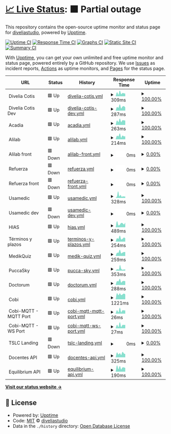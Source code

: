 # [📈 Live Status](https://diveliastudio.github.io/upptime): <!--live status--> **🟧 Partial outage**

This repository contains the open-source uptime monitor and status page for [diveliastudio](https://diveliastudio.github.io/upptime), powered by [Upptime](https://github.com/upptime/upptime).

[![Uptime CI](https://github.com/diveliastudio/upptime/workflows/Uptime%20CI/badge.svg)](https://github.com/diveliastudio/upptime/actions?query=workflow%3A%22Uptime+CI%22)
[![Response Time CI](https://github.com/diveliastudio/upptime/workflows/Response%20Time%20CI/badge.svg)](https://github.com/diveliastudio/upptime/actions?query=workflow%3A%22Response+Time+CI%22)
[![Graphs CI](https://github.com/diveliastudio/upptime/workflows/Graphs%20CI/badge.svg)](https://github.com/diveliastudio/upptime/actions?query=workflow%3A%22Graphs+CI%22)
[![Static Site CI](https://github.com/diveliastudio/upptime/workflows/Static%20Site%20CI/badge.svg)](https://github.com/diveliastudio/upptime/actions?query=workflow%3A%22Static+Site+CI%22)
[![Summary CI](https://github.com/diveliastudio/upptime/workflows/Summary%20CI/badge.svg)](https://github.com/diveliastudio/upptime/actions?query=workflow%3A%22Summary+CI%22)

With [Upptime](https://upptime.js.org), you can get your own unlimited and free uptime monitor and status page, powered entirely by a GitHub repository. We use [Issues](https://github.com/diveliastudio/upptime/issues) as incident reports, [Actions](https://github.com/diveliastudio/upptime/actions) as uptime monitors, and [Pages](https://diveliastudio.github.io/upptime) for the status page.

<!--start: status pages-->
<!-- This summary is generated by Upptime (https://github.com/upptime/upptime) -->
<!-- Do not edit this manually, your changes will be overwritten -->
<!-- prettier-ignore -->
| URL | Status | History | Response Time | Uptime |
| --- | ------ | ------- | ------------- | ------ |
| <img alt="" src="https://icons.duckduckgo.com/ip3/null.ico" height="13"> Divelia Cotis | 🟩 Up | [divelia-cotis.yml](https://github.com/diveliastudio/upptime/commits/HEAD/history/divelia-cotis.yml) | <details><summary><img alt="Response time graph" src="./graphs/divelia-cotis/response-time-week.png" height="20"> 309ms</summary><br><a href="https://diveliastudio.github.io/upptime/history/divelia-cotis"><img alt="Response time 498" src="https://img.shields.io/endpoint?url=https%3A%2F%2Fraw.githubusercontent.com%2Fdiveliastudio%2Fupptime%2FHEAD%2Fapi%2Fdivelia-cotis%2Fresponse-time.json"></a><br><a href="https://diveliastudio.github.io/upptime/history/divelia-cotis"><img alt="24-hour response time 233" src="https://img.shields.io/endpoint?url=https%3A%2F%2Fraw.githubusercontent.com%2Fdiveliastudio%2Fupptime%2FHEAD%2Fapi%2Fdivelia-cotis%2Fresponse-time-day.json"></a><br><a href="https://diveliastudio.github.io/upptime/history/divelia-cotis"><img alt="7-day response time 309" src="https://img.shields.io/endpoint?url=https%3A%2F%2Fraw.githubusercontent.com%2Fdiveliastudio%2Fupptime%2FHEAD%2Fapi%2Fdivelia-cotis%2Fresponse-time-week.json"></a><br><a href="https://diveliastudio.github.io/upptime/history/divelia-cotis"><img alt="30-day response time 504" src="https://img.shields.io/endpoint?url=https%3A%2F%2Fraw.githubusercontent.com%2Fdiveliastudio%2Fupptime%2FHEAD%2Fapi%2Fdivelia-cotis%2Fresponse-time-month.json"></a><br><a href="https://diveliastudio.github.io/upptime/history/divelia-cotis"><img alt="1-year response time 534" src="https://img.shields.io/endpoint?url=https%3A%2F%2Fraw.githubusercontent.com%2Fdiveliastudio%2Fupptime%2FHEAD%2Fapi%2Fdivelia-cotis%2Fresponse-time-year.json"></a></details> | <details><summary><a href="https://diveliastudio.github.io/upptime/history/divelia-cotis">100.00%</a></summary><a href="https://diveliastudio.github.io/upptime/history/divelia-cotis"><img alt="All-time uptime 98.88%" src="https://img.shields.io/endpoint?url=https%3A%2F%2Fraw.githubusercontent.com%2Fdiveliastudio%2Fupptime%2FHEAD%2Fapi%2Fdivelia-cotis%2Fuptime.json"></a><br><a href="https://diveliastudio.github.io/upptime/history/divelia-cotis"><img alt="24-hour uptime 100.00%" src="https://img.shields.io/endpoint?url=https%3A%2F%2Fraw.githubusercontent.com%2Fdiveliastudio%2Fupptime%2FHEAD%2Fapi%2Fdivelia-cotis%2Fuptime-day.json"></a><br><a href="https://diveliastudio.github.io/upptime/history/divelia-cotis"><img alt="7-day uptime 100.00%" src="https://img.shields.io/endpoint?url=https%3A%2F%2Fraw.githubusercontent.com%2Fdiveliastudio%2Fupptime%2FHEAD%2Fapi%2Fdivelia-cotis%2Fuptime-week.json"></a><br><a href="https://diveliastudio.github.io/upptime/history/divelia-cotis"><img alt="30-day uptime 99.95%" src="https://img.shields.io/endpoint?url=https%3A%2F%2Fraw.githubusercontent.com%2Fdiveliastudio%2Fupptime%2FHEAD%2Fapi%2Fdivelia-cotis%2Fuptime-month.json"></a><br><a href="https://diveliastudio.github.io/upptime/history/divelia-cotis"><img alt="1-year uptime 99.92%" src="https://img.shields.io/endpoint?url=https%3A%2F%2Fraw.githubusercontent.com%2Fdiveliastudio%2Fupptime%2FHEAD%2Fapi%2Fdivelia-cotis%2Fuptime-year.json"></a></details>
| <img alt="" src="https://icons.duckduckgo.com/ip3/null.ico" height="13"> Divelia Cotis Dev | 🟩 Up | [divelia-cotis-dev.yml](https://github.com/diveliastudio/upptime/commits/HEAD/history/divelia-cotis-dev.yml) | <details><summary><img alt="Response time graph" src="./graphs/divelia-cotis-dev/response-time-week.png" height="20"> 287ms</summary><br><a href="https://diveliastudio.github.io/upptime/history/divelia-cotis-dev"><img alt="Response time 575" src="https://img.shields.io/endpoint?url=https%3A%2F%2Fraw.githubusercontent.com%2Fdiveliastudio%2Fupptime%2FHEAD%2Fapi%2Fdivelia-cotis-dev%2Fresponse-time.json"></a><br><a href="https://diveliastudio.github.io/upptime/history/divelia-cotis-dev"><img alt="24-hour response time 251" src="https://img.shields.io/endpoint?url=https%3A%2F%2Fraw.githubusercontent.com%2Fdiveliastudio%2Fupptime%2FHEAD%2Fapi%2Fdivelia-cotis-dev%2Fresponse-time-day.json"></a><br><a href="https://diveliastudio.github.io/upptime/history/divelia-cotis-dev"><img alt="7-day response time 287" src="https://img.shields.io/endpoint?url=https%3A%2F%2Fraw.githubusercontent.com%2Fdiveliastudio%2Fupptime%2FHEAD%2Fapi%2Fdivelia-cotis-dev%2Fresponse-time-week.json"></a><br><a href="https://diveliastudio.github.io/upptime/history/divelia-cotis-dev"><img alt="30-day response time 533" src="https://img.shields.io/endpoint?url=https%3A%2F%2Fraw.githubusercontent.com%2Fdiveliastudio%2Fupptime%2FHEAD%2Fapi%2Fdivelia-cotis-dev%2Fresponse-time-month.json"></a><br><a href="https://diveliastudio.github.io/upptime/history/divelia-cotis-dev"><img alt="1-year response time 474" src="https://img.shields.io/endpoint?url=https%3A%2F%2Fraw.githubusercontent.com%2Fdiveliastudio%2Fupptime%2FHEAD%2Fapi%2Fdivelia-cotis-dev%2Fresponse-time-year.json"></a></details> | <details><summary><a href="https://diveliastudio.github.io/upptime/history/divelia-cotis-dev">100.00%</a></summary><a href="https://diveliastudio.github.io/upptime/history/divelia-cotis-dev"><img alt="All-time uptime 93.18%" src="https://img.shields.io/endpoint?url=https%3A%2F%2Fraw.githubusercontent.com%2Fdiveliastudio%2Fupptime%2FHEAD%2Fapi%2Fdivelia-cotis-dev%2Fuptime.json"></a><br><a href="https://diveliastudio.github.io/upptime/history/divelia-cotis-dev"><img alt="24-hour uptime 100.00%" src="https://img.shields.io/endpoint?url=https%3A%2F%2Fraw.githubusercontent.com%2Fdiveliastudio%2Fupptime%2FHEAD%2Fapi%2Fdivelia-cotis-dev%2Fuptime-day.json"></a><br><a href="https://diveliastudio.github.io/upptime/history/divelia-cotis-dev"><img alt="7-day uptime 100.00%" src="https://img.shields.io/endpoint?url=https%3A%2F%2Fraw.githubusercontent.com%2Fdiveliastudio%2Fupptime%2FHEAD%2Fapi%2Fdivelia-cotis-dev%2Fuptime-week.json"></a><br><a href="https://diveliastudio.github.io/upptime/history/divelia-cotis-dev"><img alt="30-day uptime 99.53%" src="https://img.shields.io/endpoint?url=https%3A%2F%2Fraw.githubusercontent.com%2Fdiveliastudio%2Fupptime%2FHEAD%2Fapi%2Fdivelia-cotis-dev%2Fuptime-month.json"></a><br><a href="https://diveliastudio.github.io/upptime/history/divelia-cotis-dev"><img alt="1-year uptime 99.78%" src="https://img.shields.io/endpoint?url=https%3A%2F%2Fraw.githubusercontent.com%2Fdiveliastudio%2Fupptime%2FHEAD%2Fapi%2Fdivelia-cotis-dev%2Fuptime-year.json"></a></details>
| <img alt="" src="https://icons.duckduckgo.com/ip3/null.ico" height="13"> Acadia | 🟩 Up | [acadia.yml](https://github.com/diveliastudio/upptime/commits/HEAD/history/acadia.yml) | <details><summary><img alt="Response time graph" src="./graphs/acadia/response-time-week.png" height="20"> 263ms</summary><br><a href="https://diveliastudio.github.io/upptime/history/acadia"><img alt="Response time 571" src="https://img.shields.io/endpoint?url=https%3A%2F%2Fraw.githubusercontent.com%2Fdiveliastudio%2Fupptime%2FHEAD%2Fapi%2Facadia%2Fresponse-time.json"></a><br><a href="https://diveliastudio.github.io/upptime/history/acadia"><img alt="24-hour response time 265" src="https://img.shields.io/endpoint?url=https%3A%2F%2Fraw.githubusercontent.com%2Fdiveliastudio%2Fupptime%2FHEAD%2Fapi%2Facadia%2Fresponse-time-day.json"></a><br><a href="https://diveliastudio.github.io/upptime/history/acadia"><img alt="7-day response time 263" src="https://img.shields.io/endpoint?url=https%3A%2F%2Fraw.githubusercontent.com%2Fdiveliastudio%2Fupptime%2FHEAD%2Fapi%2Facadia%2Fresponse-time-week.json"></a><br><a href="https://diveliastudio.github.io/upptime/history/acadia"><img alt="30-day response time 343" src="https://img.shields.io/endpoint?url=https%3A%2F%2Fraw.githubusercontent.com%2Fdiveliastudio%2Fupptime%2FHEAD%2Fapi%2Facadia%2Fresponse-time-month.json"></a><br><a href="https://diveliastudio.github.io/upptime/history/acadia"><img alt="1-year response time 553" src="https://img.shields.io/endpoint?url=https%3A%2F%2Fraw.githubusercontent.com%2Fdiveliastudio%2Fupptime%2FHEAD%2Fapi%2Facadia%2Fresponse-time-year.json"></a></details> | <details><summary><a href="https://diveliastudio.github.io/upptime/history/acadia">100.00%</a></summary><a href="https://diveliastudio.github.io/upptime/history/acadia"><img alt="All-time uptime 99.03%" src="https://img.shields.io/endpoint?url=https%3A%2F%2Fraw.githubusercontent.com%2Fdiveliastudio%2Fupptime%2FHEAD%2Fapi%2Facadia%2Fuptime.json"></a><br><a href="https://diveliastudio.github.io/upptime/history/acadia"><img alt="24-hour uptime 100.00%" src="https://img.shields.io/endpoint?url=https%3A%2F%2Fraw.githubusercontent.com%2Fdiveliastudio%2Fupptime%2FHEAD%2Fapi%2Facadia%2Fuptime-day.json"></a><br><a href="https://diveliastudio.github.io/upptime/history/acadia"><img alt="7-day uptime 100.00%" src="https://img.shields.io/endpoint?url=https%3A%2F%2Fraw.githubusercontent.com%2Fdiveliastudio%2Fupptime%2FHEAD%2Fapi%2Facadia%2Fuptime-week.json"></a><br><a href="https://diveliastudio.github.io/upptime/history/acadia"><img alt="30-day uptime 100.00%" src="https://img.shields.io/endpoint?url=https%3A%2F%2Fraw.githubusercontent.com%2Fdiveliastudio%2Fupptime%2FHEAD%2Fapi%2Facadia%2Fuptime-month.json"></a><br><a href="https://diveliastudio.github.io/upptime/history/acadia"><img alt="1-year uptime 99.03%" src="https://img.shields.io/endpoint?url=https%3A%2F%2Fraw.githubusercontent.com%2Fdiveliastudio%2Fupptime%2FHEAD%2Fapi%2Facadia%2Fuptime-year.json"></a></details>
| <img alt="" src="https://icons.duckduckgo.com/ip3/null.ico" height="13"> Alilab | 🟩 Up | [alilab.yml](https://github.com/diveliastudio/upptime/commits/HEAD/history/alilab.yml) | <details><summary><img alt="Response time graph" src="./graphs/alilab/response-time-week.png" height="20"> 214ms</summary><br><a href="https://diveliastudio.github.io/upptime/history/alilab"><img alt="Response time 248" src="https://img.shields.io/endpoint?url=https%3A%2F%2Fraw.githubusercontent.com%2Fdiveliastudio%2Fupptime%2FHEAD%2Fapi%2Falilab%2Fresponse-time.json"></a><br><a href="https://diveliastudio.github.io/upptime/history/alilab"><img alt="24-hour response time 127" src="https://img.shields.io/endpoint?url=https%3A%2F%2Fraw.githubusercontent.com%2Fdiveliastudio%2Fupptime%2FHEAD%2Fapi%2Falilab%2Fresponse-time-day.json"></a><br><a href="https://diveliastudio.github.io/upptime/history/alilab"><img alt="7-day response time 214" src="https://img.shields.io/endpoint?url=https%3A%2F%2Fraw.githubusercontent.com%2Fdiveliastudio%2Fupptime%2FHEAD%2Fapi%2Falilab%2Fresponse-time-week.json"></a><br><a href="https://diveliastudio.github.io/upptime/history/alilab"><img alt="30-day response time 254" src="https://img.shields.io/endpoint?url=https%3A%2F%2Fraw.githubusercontent.com%2Fdiveliastudio%2Fupptime%2FHEAD%2Fapi%2Falilab%2Fresponse-time-month.json"></a><br><a href="https://diveliastudio.github.io/upptime/history/alilab"><img alt="1-year response time 247" src="https://img.shields.io/endpoint?url=https%3A%2F%2Fraw.githubusercontent.com%2Fdiveliastudio%2Fupptime%2FHEAD%2Fapi%2Falilab%2Fresponse-time-year.json"></a></details> | <details><summary><a href="https://diveliastudio.github.io/upptime/history/alilab">100.00%</a></summary><a href="https://diveliastudio.github.io/upptime/history/alilab"><img alt="All-time uptime 100.00%" src="https://img.shields.io/endpoint?url=https%3A%2F%2Fraw.githubusercontent.com%2Fdiveliastudio%2Fupptime%2FHEAD%2Fapi%2Falilab%2Fuptime.json"></a><br><a href="https://diveliastudio.github.io/upptime/history/alilab"><img alt="24-hour uptime 100.00%" src="https://img.shields.io/endpoint?url=https%3A%2F%2Fraw.githubusercontent.com%2Fdiveliastudio%2Fupptime%2FHEAD%2Fapi%2Falilab%2Fuptime-day.json"></a><br><a href="https://diveliastudio.github.io/upptime/history/alilab"><img alt="7-day uptime 100.00%" src="https://img.shields.io/endpoint?url=https%3A%2F%2Fraw.githubusercontent.com%2Fdiveliastudio%2Fupptime%2FHEAD%2Fapi%2Falilab%2Fuptime-week.json"></a><br><a href="https://diveliastudio.github.io/upptime/history/alilab"><img alt="30-day uptime 100.00%" src="https://img.shields.io/endpoint?url=https%3A%2F%2Fraw.githubusercontent.com%2Fdiveliastudio%2Fupptime%2FHEAD%2Fapi%2Falilab%2Fuptime-month.json"></a><br><a href="https://diveliastudio.github.io/upptime/history/alilab"><img alt="1-year uptime 100.00%" src="https://img.shields.io/endpoint?url=https%3A%2F%2Fraw.githubusercontent.com%2Fdiveliastudio%2Fupptime%2FHEAD%2Fapi%2Falilab%2Fuptime-year.json"></a></details>
| <img alt="" src="https://icons.duckduckgo.com/ip3/null.ico" height="13"> Alilab front | 🟥 Down | [alilab-front.yml](https://github.com/diveliastudio/upptime/commits/HEAD/history/alilab-front.yml) | <details><summary><img alt="Response time graph" src="./graphs/alilab-front/response-time-week.png" height="20"> 0ms</summary><br><a href="https://diveliastudio.github.io/upptime/history/alilab-front"><img alt="Response time 504" src="https://img.shields.io/endpoint?url=https%3A%2F%2Fraw.githubusercontent.com%2Fdiveliastudio%2Fupptime%2FHEAD%2Fapi%2Falilab-front%2Fresponse-time.json"></a><br><a href="https://diveliastudio.github.io/upptime/history/alilab-front"><img alt="24-hour response time 0" src="https://img.shields.io/endpoint?url=https%3A%2F%2Fraw.githubusercontent.com%2Fdiveliastudio%2Fupptime%2FHEAD%2Fapi%2Falilab-front%2Fresponse-time-day.json"></a><br><a href="https://diveliastudio.github.io/upptime/history/alilab-front"><img alt="7-day response time 0" src="https://img.shields.io/endpoint?url=https%3A%2F%2Fraw.githubusercontent.com%2Fdiveliastudio%2Fupptime%2FHEAD%2Fapi%2Falilab-front%2Fresponse-time-week.json"></a><br><a href="https://diveliastudio.github.io/upptime/history/alilab-front"><img alt="30-day response time 0" src="https://img.shields.io/endpoint?url=https%3A%2F%2Fraw.githubusercontent.com%2Fdiveliastudio%2Fupptime%2FHEAD%2Fapi%2Falilab-front%2Fresponse-time-month.json"></a><br><a href="https://diveliastudio.github.io/upptime/history/alilab-front"><img alt="1-year response time 0" src="https://img.shields.io/endpoint?url=https%3A%2F%2Fraw.githubusercontent.com%2Fdiveliastudio%2Fupptime%2FHEAD%2Fapi%2Falilab-front%2Fresponse-time-year.json"></a></details> | <details><summary><a href="https://diveliastudio.github.io/upptime/history/alilab-front">0.00%</a></summary><a href="https://diveliastudio.github.io/upptime/history/alilab-front"><img alt="All-time uptime 50.20%" src="https://img.shields.io/endpoint?url=https%3A%2F%2Fraw.githubusercontent.com%2Fdiveliastudio%2Fupptime%2FHEAD%2Fapi%2Falilab-front%2Fuptime.json"></a><br><a href="https://diveliastudio.github.io/upptime/history/alilab-front"><img alt="24-hour uptime 0.00%" src="https://img.shields.io/endpoint?url=https%3A%2F%2Fraw.githubusercontent.com%2Fdiveliastudio%2Fupptime%2FHEAD%2Fapi%2Falilab-front%2Fuptime-day.json"></a><br><a href="https://diveliastudio.github.io/upptime/history/alilab-front"><img alt="7-day uptime 0.00%" src="https://img.shields.io/endpoint?url=https%3A%2F%2Fraw.githubusercontent.com%2Fdiveliastudio%2Fupptime%2FHEAD%2Fapi%2Falilab-front%2Fuptime-week.json"></a><br><a href="https://diveliastudio.github.io/upptime/history/alilab-front"><img alt="30-day uptime 1.38%" src="https://img.shields.io/endpoint?url=https%3A%2F%2Fraw.githubusercontent.com%2Fdiveliastudio%2Fupptime%2FHEAD%2Fapi%2Falilab-front%2Fuptime-month.json"></a><br><a href="https://diveliastudio.github.io/upptime/history/alilab-front"><img alt="1-year uptime 0.00%" src="https://img.shields.io/endpoint?url=https%3A%2F%2Fraw.githubusercontent.com%2Fdiveliastudio%2Fupptime%2FHEAD%2Fapi%2Falilab-front%2Fuptime-year.json"></a></details>
| <img alt="" src="https://icons.duckduckgo.com/ip3/null.ico" height="13"> Refuerza | 🟥 Down | [refuerza.yml](https://github.com/diveliastudio/upptime/commits/HEAD/history/refuerza.yml) | <details><summary><img alt="Response time graph" src="./graphs/refuerza/response-time-week.png" height="20"> 0ms</summary><br><a href="https://diveliastudio.github.io/upptime/history/refuerza"><img alt="Response time 269" src="https://img.shields.io/endpoint?url=https%3A%2F%2Fraw.githubusercontent.com%2Fdiveliastudio%2Fupptime%2FHEAD%2Fapi%2Frefuerza%2Fresponse-time.json"></a><br><a href="https://diveliastudio.github.io/upptime/history/refuerza"><img alt="24-hour response time 0" src="https://img.shields.io/endpoint?url=https%3A%2F%2Fraw.githubusercontent.com%2Fdiveliastudio%2Fupptime%2FHEAD%2Fapi%2Frefuerza%2Fresponse-time-day.json"></a><br><a href="https://diveliastudio.github.io/upptime/history/refuerza"><img alt="7-day response time 0" src="https://img.shields.io/endpoint?url=https%3A%2F%2Fraw.githubusercontent.com%2Fdiveliastudio%2Fupptime%2FHEAD%2Fapi%2Frefuerza%2Fresponse-time-week.json"></a><br><a href="https://diveliastudio.github.io/upptime/history/refuerza"><img alt="30-day response time 0" src="https://img.shields.io/endpoint?url=https%3A%2F%2Fraw.githubusercontent.com%2Fdiveliastudio%2Fupptime%2FHEAD%2Fapi%2Frefuerza%2Fresponse-time-month.json"></a><br><a href="https://diveliastudio.github.io/upptime/history/refuerza"><img alt="1-year response time 0" src="https://img.shields.io/endpoint?url=https%3A%2F%2Fraw.githubusercontent.com%2Fdiveliastudio%2Fupptime%2FHEAD%2Fapi%2Frefuerza%2Fresponse-time-year.json"></a></details> | <details><summary><a href="https://diveliastudio.github.io/upptime/history/refuerza">0.00%</a></summary><a href="https://diveliastudio.github.io/upptime/history/refuerza"><img alt="All-time uptime 38.85%" src="https://img.shields.io/endpoint?url=https%3A%2F%2Fraw.githubusercontent.com%2Fdiveliastudio%2Fupptime%2FHEAD%2Fapi%2Frefuerza%2Fuptime.json"></a><br><a href="https://diveliastudio.github.io/upptime/history/refuerza"><img alt="24-hour uptime 0.00%" src="https://img.shields.io/endpoint?url=https%3A%2F%2Fraw.githubusercontent.com%2Fdiveliastudio%2Fupptime%2FHEAD%2Fapi%2Frefuerza%2Fuptime-day.json"></a><br><a href="https://diveliastudio.github.io/upptime/history/refuerza"><img alt="7-day uptime 0.00%" src="https://img.shields.io/endpoint?url=https%3A%2F%2Fraw.githubusercontent.com%2Fdiveliastudio%2Fupptime%2FHEAD%2Fapi%2Frefuerza%2Fuptime-week.json"></a><br><a href="https://diveliastudio.github.io/upptime/history/refuerza"><img alt="30-day uptime 1.38%" src="https://img.shields.io/endpoint?url=https%3A%2F%2Fraw.githubusercontent.com%2Fdiveliastudio%2Fupptime%2FHEAD%2Fapi%2Frefuerza%2Fuptime-month.json"></a><br><a href="https://diveliastudio.github.io/upptime/history/refuerza"><img alt="1-year uptime 0.00%" src="https://img.shields.io/endpoint?url=https%3A%2F%2Fraw.githubusercontent.com%2Fdiveliastudio%2Fupptime%2FHEAD%2Fapi%2Frefuerza%2Fuptime-year.json"></a></details>
| <img alt="" src="https://icons.duckduckgo.com/ip3/null.ico" height="13"> Refuerza front | 🟥 Down | [refuerza-front.yml](https://github.com/diveliastudio/upptime/commits/HEAD/history/refuerza-front.yml) | <details><summary><img alt="Response time graph" src="./graphs/refuerza-front/response-time-week.png" height="20"> 0ms</summary><br><a href="https://diveliastudio.github.io/upptime/history/refuerza-front"><img alt="Response time 659" src="https://img.shields.io/endpoint?url=https%3A%2F%2Fraw.githubusercontent.com%2Fdiveliastudio%2Fupptime%2FHEAD%2Fapi%2Frefuerza-front%2Fresponse-time.json"></a><br><a href="https://diveliastudio.github.io/upptime/history/refuerza-front"><img alt="24-hour response time 0" src="https://img.shields.io/endpoint?url=https%3A%2F%2Fraw.githubusercontent.com%2Fdiveliastudio%2Fupptime%2FHEAD%2Fapi%2Frefuerza-front%2Fresponse-time-day.json"></a><br><a href="https://diveliastudio.github.io/upptime/history/refuerza-front"><img alt="7-day response time 0" src="https://img.shields.io/endpoint?url=https%3A%2F%2Fraw.githubusercontent.com%2Fdiveliastudio%2Fupptime%2FHEAD%2Fapi%2Frefuerza-front%2Fresponse-time-week.json"></a><br><a href="https://diveliastudio.github.io/upptime/history/refuerza-front"><img alt="30-day response time 0" src="https://img.shields.io/endpoint?url=https%3A%2F%2Fraw.githubusercontent.com%2Fdiveliastudio%2Fupptime%2FHEAD%2Fapi%2Frefuerza-front%2Fresponse-time-month.json"></a><br><a href="https://diveliastudio.github.io/upptime/history/refuerza-front"><img alt="1-year response time 0" src="https://img.shields.io/endpoint?url=https%3A%2F%2Fraw.githubusercontent.com%2Fdiveliastudio%2Fupptime%2FHEAD%2Fapi%2Frefuerza-front%2Fresponse-time-year.json"></a></details> | <details><summary><a href="https://diveliastudio.github.io/upptime/history/refuerza-front">0.00%</a></summary><a href="https://diveliastudio.github.io/upptime/history/refuerza-front"><img alt="All-time uptime 38.84%" src="https://img.shields.io/endpoint?url=https%3A%2F%2Fraw.githubusercontent.com%2Fdiveliastudio%2Fupptime%2FHEAD%2Fapi%2Frefuerza-front%2Fuptime.json"></a><br><a href="https://diveliastudio.github.io/upptime/history/refuerza-front"><img alt="24-hour uptime 0.00%" src="https://img.shields.io/endpoint?url=https%3A%2F%2Fraw.githubusercontent.com%2Fdiveliastudio%2Fupptime%2FHEAD%2Fapi%2Frefuerza-front%2Fuptime-day.json"></a><br><a href="https://diveliastudio.github.io/upptime/history/refuerza-front"><img alt="7-day uptime 0.00%" src="https://img.shields.io/endpoint?url=https%3A%2F%2Fraw.githubusercontent.com%2Fdiveliastudio%2Fupptime%2FHEAD%2Fapi%2Frefuerza-front%2Fuptime-week.json"></a><br><a href="https://diveliastudio.github.io/upptime/history/refuerza-front"><img alt="30-day uptime 1.38%" src="https://img.shields.io/endpoint?url=https%3A%2F%2Fraw.githubusercontent.com%2Fdiveliastudio%2Fupptime%2FHEAD%2Fapi%2Frefuerza-front%2Fuptime-month.json"></a><br><a href="https://diveliastudio.github.io/upptime/history/refuerza-front"><img alt="1-year uptime 0.00%" src="https://img.shields.io/endpoint?url=https%3A%2F%2Fraw.githubusercontent.com%2Fdiveliastudio%2Fupptime%2FHEAD%2Fapi%2Frefuerza-front%2Fuptime-year.json"></a></details>
| <img alt="" src="https://icons.duckduckgo.com/ip3/null.ico" height="13"> Usamedic | 🟩 Up | [usamedic.yml](https://github.com/diveliastudio/upptime/commits/HEAD/history/usamedic.yml) | <details><summary><img alt="Response time graph" src="./graphs/usamedic/response-time-week.png" height="20"> 328ms</summary><br><a href="https://diveliastudio.github.io/upptime/history/usamedic"><img alt="Response time 324" src="https://img.shields.io/endpoint?url=https%3A%2F%2Fraw.githubusercontent.com%2Fdiveliastudio%2Fupptime%2FHEAD%2Fapi%2Fusamedic%2Fresponse-time.json"></a><br><a href="https://diveliastudio.github.io/upptime/history/usamedic"><img alt="24-hour response time 128" src="https://img.shields.io/endpoint?url=https%3A%2F%2Fraw.githubusercontent.com%2Fdiveliastudio%2Fupptime%2FHEAD%2Fapi%2Fusamedic%2Fresponse-time-day.json"></a><br><a href="https://diveliastudio.github.io/upptime/history/usamedic"><img alt="7-day response time 328" src="https://img.shields.io/endpoint?url=https%3A%2F%2Fraw.githubusercontent.com%2Fdiveliastudio%2Fupptime%2FHEAD%2Fapi%2Fusamedic%2Fresponse-time-week.json"></a><br><a href="https://diveliastudio.github.io/upptime/history/usamedic"><img alt="30-day response time 322" src="https://img.shields.io/endpoint?url=https%3A%2F%2Fraw.githubusercontent.com%2Fdiveliastudio%2Fupptime%2FHEAD%2Fapi%2Fusamedic%2Fresponse-time-month.json"></a><br><a href="https://diveliastudio.github.io/upptime/history/usamedic"><img alt="1-year response time 315" src="https://img.shields.io/endpoint?url=https%3A%2F%2Fraw.githubusercontent.com%2Fdiveliastudio%2Fupptime%2FHEAD%2Fapi%2Fusamedic%2Fresponse-time-year.json"></a></details> | <details><summary><a href="https://diveliastudio.github.io/upptime/history/usamedic">100.00%</a></summary><a href="https://diveliastudio.github.io/upptime/history/usamedic"><img alt="All-time uptime 99.94%" src="https://img.shields.io/endpoint?url=https%3A%2F%2Fraw.githubusercontent.com%2Fdiveliastudio%2Fupptime%2FHEAD%2Fapi%2Fusamedic%2Fuptime.json"></a><br><a href="https://diveliastudio.github.io/upptime/history/usamedic"><img alt="24-hour uptime 100.00%" src="https://img.shields.io/endpoint?url=https%3A%2F%2Fraw.githubusercontent.com%2Fdiveliastudio%2Fupptime%2FHEAD%2Fapi%2Fusamedic%2Fuptime-day.json"></a><br><a href="https://diveliastudio.github.io/upptime/history/usamedic"><img alt="7-day uptime 100.00%" src="https://img.shields.io/endpoint?url=https%3A%2F%2Fraw.githubusercontent.com%2Fdiveliastudio%2Fupptime%2FHEAD%2Fapi%2Fusamedic%2Fuptime-week.json"></a><br><a href="https://diveliastudio.github.io/upptime/history/usamedic"><img alt="30-day uptime 99.96%" src="https://img.shields.io/endpoint?url=https%3A%2F%2Fraw.githubusercontent.com%2Fdiveliastudio%2Fupptime%2FHEAD%2Fapi%2Fusamedic%2Fuptime-month.json"></a><br><a href="https://diveliastudio.github.io/upptime/history/usamedic"><img alt="1-year uptime 99.91%" src="https://img.shields.io/endpoint?url=https%3A%2F%2Fraw.githubusercontent.com%2Fdiveliastudio%2Fupptime%2FHEAD%2Fapi%2Fusamedic%2Fuptime-year.json"></a></details>
| <img alt="" src="https://icons.duckduckgo.com/ip3/null.ico" height="13"> Usamedic dev | 🟥 Down | [usamedic-dev.yml](https://github.com/diveliastudio/upptime/commits/HEAD/history/usamedic-dev.yml) | <details><summary><img alt="Response time graph" src="./graphs/usamedic-dev/response-time-week.png" height="20"> 0ms</summary><br><a href="https://diveliastudio.github.io/upptime/history/usamedic-dev"><img alt="Response time 272" src="https://img.shields.io/endpoint?url=https%3A%2F%2Fraw.githubusercontent.com%2Fdiveliastudio%2Fupptime%2FHEAD%2Fapi%2Fusamedic-dev%2Fresponse-time.json"></a><br><a href="https://diveliastudio.github.io/upptime/history/usamedic-dev"><img alt="24-hour response time 0" src="https://img.shields.io/endpoint?url=https%3A%2F%2Fraw.githubusercontent.com%2Fdiveliastudio%2Fupptime%2FHEAD%2Fapi%2Fusamedic-dev%2Fresponse-time-day.json"></a><br><a href="https://diveliastudio.github.io/upptime/history/usamedic-dev"><img alt="7-day response time 0" src="https://img.shields.io/endpoint?url=https%3A%2F%2Fraw.githubusercontent.com%2Fdiveliastudio%2Fupptime%2FHEAD%2Fapi%2Fusamedic-dev%2Fresponse-time-week.json"></a><br><a href="https://diveliastudio.github.io/upptime/history/usamedic-dev"><img alt="30-day response time 0" src="https://img.shields.io/endpoint?url=https%3A%2F%2Fraw.githubusercontent.com%2Fdiveliastudio%2Fupptime%2FHEAD%2Fapi%2Fusamedic-dev%2Fresponse-time-month.json"></a><br><a href="https://diveliastudio.github.io/upptime/history/usamedic-dev"><img alt="1-year response time 266" src="https://img.shields.io/endpoint?url=https%3A%2F%2Fraw.githubusercontent.com%2Fdiveliastudio%2Fupptime%2FHEAD%2Fapi%2Fusamedic-dev%2Fresponse-time-year.json"></a></details> | <details><summary><a href="https://diveliastudio.github.io/upptime/history/usamedic-dev">0.00%</a></summary><a href="https://diveliastudio.github.io/upptime/history/usamedic-dev"><img alt="All-time uptime 92.58%" src="https://img.shields.io/endpoint?url=https%3A%2F%2Fraw.githubusercontent.com%2Fdiveliastudio%2Fupptime%2FHEAD%2Fapi%2Fusamedic-dev%2Fuptime.json"></a><br><a href="https://diveliastudio.github.io/upptime/history/usamedic-dev"><img alt="24-hour uptime 0.00%" src="https://img.shields.io/endpoint?url=https%3A%2F%2Fraw.githubusercontent.com%2Fdiveliastudio%2Fupptime%2FHEAD%2Fapi%2Fusamedic-dev%2Fuptime-day.json"></a><br><a href="https://diveliastudio.github.io/upptime/history/usamedic-dev"><img alt="7-day uptime 0.00%" src="https://img.shields.io/endpoint?url=https%3A%2F%2Fraw.githubusercontent.com%2Fdiveliastudio%2Fupptime%2FHEAD%2Fapi%2Fusamedic-dev%2Fuptime-week.json"></a><br><a href="https://diveliastudio.github.io/upptime/history/usamedic-dev"><img alt="30-day uptime 1.38%" src="https://img.shields.io/endpoint?url=https%3A%2F%2Fraw.githubusercontent.com%2Fdiveliastudio%2Fupptime%2FHEAD%2Fapi%2Fusamedic-dev%2Fuptime-month.json"></a><br><a href="https://diveliastudio.github.io/upptime/history/usamedic-dev"><img alt="1-year uptime 83.56%" src="https://img.shields.io/endpoint?url=https%3A%2F%2Fraw.githubusercontent.com%2Fdiveliastudio%2Fupptime%2FHEAD%2Fapi%2Fusamedic-dev%2Fuptime-year.json"></a></details>
| <img alt="" src="https://icons.duckduckgo.com/ip3/null.ico" height="13"> HIAS | 🟩 Up | [hias.yml](https://github.com/diveliastudio/upptime/commits/HEAD/history/hias.yml) | <details><summary><img alt="Response time graph" src="./graphs/hias/response-time-week.png" height="20"> 489ms</summary><br><a href="https://diveliastudio.github.io/upptime/history/hias"><img alt="Response time 481" src="https://img.shields.io/endpoint?url=https%3A%2F%2Fraw.githubusercontent.com%2Fdiveliastudio%2Fupptime%2FHEAD%2Fapi%2Fhias%2Fresponse-time.json"></a><br><a href="https://diveliastudio.github.io/upptime/history/hias"><img alt="24-hour response time 336" src="https://img.shields.io/endpoint?url=https%3A%2F%2Fraw.githubusercontent.com%2Fdiveliastudio%2Fupptime%2FHEAD%2Fapi%2Fhias%2Fresponse-time-day.json"></a><br><a href="https://diveliastudio.github.io/upptime/history/hias"><img alt="7-day response time 489" src="https://img.shields.io/endpoint?url=https%3A%2F%2Fraw.githubusercontent.com%2Fdiveliastudio%2Fupptime%2FHEAD%2Fapi%2Fhias%2Fresponse-time-week.json"></a><br><a href="https://diveliastudio.github.io/upptime/history/hias"><img alt="30-day response time 574" src="https://img.shields.io/endpoint?url=https%3A%2F%2Fraw.githubusercontent.com%2Fdiveliastudio%2Fupptime%2FHEAD%2Fapi%2Fhias%2Fresponse-time-month.json"></a><br><a href="https://diveliastudio.github.io/upptime/history/hias"><img alt="1-year response time 494" src="https://img.shields.io/endpoint?url=https%3A%2F%2Fraw.githubusercontent.com%2Fdiveliastudio%2Fupptime%2FHEAD%2Fapi%2Fhias%2Fresponse-time-year.json"></a></details> | <details><summary><a href="https://diveliastudio.github.io/upptime/history/hias">100.00%</a></summary><a href="https://diveliastudio.github.io/upptime/history/hias"><img alt="All-time uptime 97.95%" src="https://img.shields.io/endpoint?url=https%3A%2F%2Fraw.githubusercontent.com%2Fdiveliastudio%2Fupptime%2FHEAD%2Fapi%2Fhias%2Fuptime.json"></a><br><a href="https://diveliastudio.github.io/upptime/history/hias"><img alt="24-hour uptime 100.00%" src="https://img.shields.io/endpoint?url=https%3A%2F%2Fraw.githubusercontent.com%2Fdiveliastudio%2Fupptime%2FHEAD%2Fapi%2Fhias%2Fuptime-day.json"></a><br><a href="https://diveliastudio.github.io/upptime/history/hias"><img alt="7-day uptime 100.00%" src="https://img.shields.io/endpoint?url=https%3A%2F%2Fraw.githubusercontent.com%2Fdiveliastudio%2Fupptime%2FHEAD%2Fapi%2Fhias%2Fuptime-week.json"></a><br><a href="https://diveliastudio.github.io/upptime/history/hias"><img alt="30-day uptime 100.00%" src="https://img.shields.io/endpoint?url=https%3A%2F%2Fraw.githubusercontent.com%2Fdiveliastudio%2Fupptime%2FHEAD%2Fapi%2Fhias%2Fuptime-month.json"></a><br><a href="https://diveliastudio.github.io/upptime/history/hias"><img alt="1-year uptime 96.81%" src="https://img.shields.io/endpoint?url=https%3A%2F%2Fraw.githubusercontent.com%2Fdiveliastudio%2Fupptime%2FHEAD%2Fapi%2Fhias%2Fuptime-year.json"></a></details>
| <img alt="" src="https://icons.duckduckgo.com/ip3/null.ico" height="13"> Términos y plazos | 🟩 Up | [terminos-y-plazos.yml](https://github.com/diveliastudio/upptime/commits/HEAD/history/terminos-y-plazos.yml) | <details><summary><img alt="Response time graph" src="./graphs/terminos-y-plazos/response-time-week.png" height="20"> 254ms</summary><br><a href="https://diveliastudio.github.io/upptime/history/terminos-y-plazos"><img alt="Response time 255" src="https://img.shields.io/endpoint?url=https%3A%2F%2Fraw.githubusercontent.com%2Fdiveliastudio%2Fupptime%2FHEAD%2Fapi%2Fterminos-y-plazos%2Fresponse-time.json"></a><br><a href="https://diveliastudio.github.io/upptime/history/terminos-y-plazos"><img alt="24-hour response time 156" src="https://img.shields.io/endpoint?url=https%3A%2F%2Fraw.githubusercontent.com%2Fdiveliastudio%2Fupptime%2FHEAD%2Fapi%2Fterminos-y-plazos%2Fresponse-time-day.json"></a><br><a href="https://diveliastudio.github.io/upptime/history/terminos-y-plazos"><img alt="7-day response time 254" src="https://img.shields.io/endpoint?url=https%3A%2F%2Fraw.githubusercontent.com%2Fdiveliastudio%2Fupptime%2FHEAD%2Fapi%2Fterminos-y-plazos%2Fresponse-time-week.json"></a><br><a href="https://diveliastudio.github.io/upptime/history/terminos-y-plazos"><img alt="30-day response time 265" src="https://img.shields.io/endpoint?url=https%3A%2F%2Fraw.githubusercontent.com%2Fdiveliastudio%2Fupptime%2FHEAD%2Fapi%2Fterminos-y-plazos%2Fresponse-time-month.json"></a><br><a href="https://diveliastudio.github.io/upptime/history/terminos-y-plazos"><img alt="1-year response time 258" src="https://img.shields.io/endpoint?url=https%3A%2F%2Fraw.githubusercontent.com%2Fdiveliastudio%2Fupptime%2FHEAD%2Fapi%2Fterminos-y-plazos%2Fresponse-time-year.json"></a></details> | <details><summary><a href="https://diveliastudio.github.io/upptime/history/terminos-y-plazos">100.00%</a></summary><a href="https://diveliastudio.github.io/upptime/history/terminos-y-plazos"><img alt="All-time uptime 99.14%" src="https://img.shields.io/endpoint?url=https%3A%2F%2Fraw.githubusercontent.com%2Fdiveliastudio%2Fupptime%2FHEAD%2Fapi%2Fterminos-y-plazos%2Fuptime.json"></a><br><a href="https://diveliastudio.github.io/upptime/history/terminos-y-plazos"><img alt="24-hour uptime 100.00%" src="https://img.shields.io/endpoint?url=https%3A%2F%2Fraw.githubusercontent.com%2Fdiveliastudio%2Fupptime%2FHEAD%2Fapi%2Fterminos-y-plazos%2Fuptime-day.json"></a><br><a href="https://diveliastudio.github.io/upptime/history/terminos-y-plazos"><img alt="7-day uptime 100.00%" src="https://img.shields.io/endpoint?url=https%3A%2F%2Fraw.githubusercontent.com%2Fdiveliastudio%2Fupptime%2FHEAD%2Fapi%2Fterminos-y-plazos%2Fuptime-week.json"></a><br><a href="https://diveliastudio.github.io/upptime/history/terminos-y-plazos"><img alt="30-day uptime 100.00%" src="https://img.shields.io/endpoint?url=https%3A%2F%2Fraw.githubusercontent.com%2Fdiveliastudio%2Fupptime%2FHEAD%2Fapi%2Fterminos-y-plazos%2Fuptime-month.json"></a><br><a href="https://diveliastudio.github.io/upptime/history/terminos-y-plazos"><img alt="1-year uptime 98.21%" src="https://img.shields.io/endpoint?url=https%3A%2F%2Fraw.githubusercontent.com%2Fdiveliastudio%2Fupptime%2FHEAD%2Fapi%2Fterminos-y-plazos%2Fuptime-year.json"></a></details>
| <img alt="" src="https://icons.duckduckgo.com/ip3/null.ico" height="13"> MedikQuiz | 🟩 Up | [medik-quiz.yml](https://github.com/diveliastudio/upptime/commits/HEAD/history/medik-quiz.yml) | <details><summary><img alt="Response time graph" src="./graphs/medik-quiz/response-time-week.png" height="20"> 259ms</summary><br><a href="https://diveliastudio.github.io/upptime/history/medik-quiz"><img alt="Response time 259" src="https://img.shields.io/endpoint?url=https%3A%2F%2Fraw.githubusercontent.com%2Fdiveliastudio%2Fupptime%2FHEAD%2Fapi%2Fmedik-quiz%2Fresponse-time.json"></a><br><a href="https://diveliastudio.github.io/upptime/history/medik-quiz"><img alt="24-hour response time 211" src="https://img.shields.io/endpoint?url=https%3A%2F%2Fraw.githubusercontent.com%2Fdiveliastudio%2Fupptime%2FHEAD%2Fapi%2Fmedik-quiz%2Fresponse-time-day.json"></a><br><a href="https://diveliastudio.github.io/upptime/history/medik-quiz"><img alt="7-day response time 259" src="https://img.shields.io/endpoint?url=https%3A%2F%2Fraw.githubusercontent.com%2Fdiveliastudio%2Fupptime%2FHEAD%2Fapi%2Fmedik-quiz%2Fresponse-time-week.json"></a><br><a href="https://diveliastudio.github.io/upptime/history/medik-quiz"><img alt="30-day response time 270" src="https://img.shields.io/endpoint?url=https%3A%2F%2Fraw.githubusercontent.com%2Fdiveliastudio%2Fupptime%2FHEAD%2Fapi%2Fmedik-quiz%2Fresponse-time-month.json"></a><br><a href="https://diveliastudio.github.io/upptime/history/medik-quiz"><img alt="1-year response time 259" src="https://img.shields.io/endpoint?url=https%3A%2F%2Fraw.githubusercontent.com%2Fdiveliastudio%2Fupptime%2FHEAD%2Fapi%2Fmedik-quiz%2Fresponse-time-year.json"></a></details> | <details><summary><a href="https://diveliastudio.github.io/upptime/history/medik-quiz">100.00%</a></summary><a href="https://diveliastudio.github.io/upptime/history/medik-quiz"><img alt="All-time uptime 99.91%" src="https://img.shields.io/endpoint?url=https%3A%2F%2Fraw.githubusercontent.com%2Fdiveliastudio%2Fupptime%2FHEAD%2Fapi%2Fmedik-quiz%2Fuptime.json"></a><br><a href="https://diveliastudio.github.io/upptime/history/medik-quiz"><img alt="24-hour uptime 100.00%" src="https://img.shields.io/endpoint?url=https%3A%2F%2Fraw.githubusercontent.com%2Fdiveliastudio%2Fupptime%2FHEAD%2Fapi%2Fmedik-quiz%2Fuptime-day.json"></a><br><a href="https://diveliastudio.github.io/upptime/history/medik-quiz"><img alt="7-day uptime 100.00%" src="https://img.shields.io/endpoint?url=https%3A%2F%2Fraw.githubusercontent.com%2Fdiveliastudio%2Fupptime%2FHEAD%2Fapi%2Fmedik-quiz%2Fuptime-week.json"></a><br><a href="https://diveliastudio.github.io/upptime/history/medik-quiz"><img alt="30-day uptime 100.00%" src="https://img.shields.io/endpoint?url=https%3A%2F%2Fraw.githubusercontent.com%2Fdiveliastudio%2Fupptime%2FHEAD%2Fapi%2Fmedik-quiz%2Fuptime-month.json"></a><br><a href="https://diveliastudio.github.io/upptime/history/medik-quiz"><img alt="1-year uptime 99.99%" src="https://img.shields.io/endpoint?url=https%3A%2F%2Fraw.githubusercontent.com%2Fdiveliastudio%2Fupptime%2FHEAD%2Fapi%2Fmedik-quiz%2Fuptime-year.json"></a></details>
| <img alt="" src="https://icons.duckduckgo.com/ip3/null.ico" height="13"> PuccaSky | 🟩 Up | [pucca-sky.yml](https://github.com/diveliastudio/upptime/commits/HEAD/history/pucca-sky.yml) | <details><summary><img alt="Response time graph" src="./graphs/pucca-sky/response-time-week.png" height="20"> 353ms</summary><br><a href="https://diveliastudio.github.io/upptime/history/pucca-sky"><img alt="Response time 393" src="https://img.shields.io/endpoint?url=https%3A%2F%2Fraw.githubusercontent.com%2Fdiveliastudio%2Fupptime%2FHEAD%2Fapi%2Fpucca-sky%2Fresponse-time.json"></a><br><a href="https://diveliastudio.github.io/upptime/history/pucca-sky"><img alt="24-hour response time 144" src="https://img.shields.io/endpoint?url=https%3A%2F%2Fraw.githubusercontent.com%2Fdiveliastudio%2Fupptime%2FHEAD%2Fapi%2Fpucca-sky%2Fresponse-time-day.json"></a><br><a href="https://diveliastudio.github.io/upptime/history/pucca-sky"><img alt="7-day response time 353" src="https://img.shields.io/endpoint?url=https%3A%2F%2Fraw.githubusercontent.com%2Fdiveliastudio%2Fupptime%2FHEAD%2Fapi%2Fpucca-sky%2Fresponse-time-week.json"></a><br><a href="https://diveliastudio.github.io/upptime/history/pucca-sky"><img alt="30-day response time 331" src="https://img.shields.io/endpoint?url=https%3A%2F%2Fraw.githubusercontent.com%2Fdiveliastudio%2Fupptime%2FHEAD%2Fapi%2Fpucca-sky%2Fresponse-time-month.json"></a><br><a href="https://diveliastudio.github.io/upptime/history/pucca-sky"><img alt="1-year response time 293" src="https://img.shields.io/endpoint?url=https%3A%2F%2Fraw.githubusercontent.com%2Fdiveliastudio%2Fupptime%2FHEAD%2Fapi%2Fpucca-sky%2Fresponse-time-year.json"></a></details> | <details><summary><a href="https://diveliastudio.github.io/upptime/history/pucca-sky">100.00%</a></summary><a href="https://diveliastudio.github.io/upptime/history/pucca-sky"><img alt="All-time uptime 99.08%" src="https://img.shields.io/endpoint?url=https%3A%2F%2Fraw.githubusercontent.com%2Fdiveliastudio%2Fupptime%2FHEAD%2Fapi%2Fpucca-sky%2Fuptime.json"></a><br><a href="https://diveliastudio.github.io/upptime/history/pucca-sky"><img alt="24-hour uptime 100.00%" src="https://img.shields.io/endpoint?url=https%3A%2F%2Fraw.githubusercontent.com%2Fdiveliastudio%2Fupptime%2FHEAD%2Fapi%2Fpucca-sky%2Fuptime-day.json"></a><br><a href="https://diveliastudio.github.io/upptime/history/pucca-sky"><img alt="7-day uptime 100.00%" src="https://img.shields.io/endpoint?url=https%3A%2F%2Fraw.githubusercontent.com%2Fdiveliastudio%2Fupptime%2FHEAD%2Fapi%2Fpucca-sky%2Fuptime-week.json"></a><br><a href="https://diveliastudio.github.io/upptime/history/pucca-sky"><img alt="30-day uptime 97.92%" src="https://img.shields.io/endpoint?url=https%3A%2F%2Fraw.githubusercontent.com%2Fdiveliastudio%2Fupptime%2FHEAD%2Fapi%2Fpucca-sky%2Fuptime-month.json"></a><br><a href="https://diveliastudio.github.io/upptime/history/pucca-sky"><img alt="1-year uptime 99.82%" src="https://img.shields.io/endpoint?url=https%3A%2F%2Fraw.githubusercontent.com%2Fdiveliastudio%2Fupptime%2FHEAD%2Fapi%2Fpucca-sky%2Fuptime-year.json"></a></details>
| <img alt="" src="https://icons.duckduckgo.com/ip3/null.ico" height="13"> Doctorum | 🟩 Up | [doctorum.yml](https://github.com/diveliastudio/upptime/commits/HEAD/history/doctorum.yml) | <details><summary><img alt="Response time graph" src="./graphs/doctorum/response-time-week.png" height="20"> 288ms</summary><br><a href="https://diveliastudio.github.io/upptime/history/doctorum"><img alt="Response time 313" src="https://img.shields.io/endpoint?url=https%3A%2F%2Fraw.githubusercontent.com%2Fdiveliastudio%2Fupptime%2FHEAD%2Fapi%2Fdoctorum%2Fresponse-time.json"></a><br><a href="https://diveliastudio.github.io/upptime/history/doctorum"><img alt="24-hour response time 206" src="https://img.shields.io/endpoint?url=https%3A%2F%2Fraw.githubusercontent.com%2Fdiveliastudio%2Fupptime%2FHEAD%2Fapi%2Fdoctorum%2Fresponse-time-day.json"></a><br><a href="https://diveliastudio.github.io/upptime/history/doctorum"><img alt="7-day response time 288" src="https://img.shields.io/endpoint?url=https%3A%2F%2Fraw.githubusercontent.com%2Fdiveliastudio%2Fupptime%2FHEAD%2Fapi%2Fdoctorum%2Fresponse-time-week.json"></a><br><a href="https://diveliastudio.github.io/upptime/history/doctorum"><img alt="30-day response time 345" src="https://img.shields.io/endpoint?url=https%3A%2F%2Fraw.githubusercontent.com%2Fdiveliastudio%2Fupptime%2FHEAD%2Fapi%2Fdoctorum%2Fresponse-time-month.json"></a><br><a href="https://diveliastudio.github.io/upptime/history/doctorum"><img alt="1-year response time 313" src="https://img.shields.io/endpoint?url=https%3A%2F%2Fraw.githubusercontent.com%2Fdiveliastudio%2Fupptime%2FHEAD%2Fapi%2Fdoctorum%2Fresponse-time-year.json"></a></details> | <details><summary><a href="https://diveliastudio.github.io/upptime/history/doctorum">100.00%</a></summary><a href="https://diveliastudio.github.io/upptime/history/doctorum"><img alt="All-time uptime 93.33%" src="https://img.shields.io/endpoint?url=https%3A%2F%2Fraw.githubusercontent.com%2Fdiveliastudio%2Fupptime%2FHEAD%2Fapi%2Fdoctorum%2Fuptime.json"></a><br><a href="https://diveliastudio.github.io/upptime/history/doctorum"><img alt="24-hour uptime 100.00%" src="https://img.shields.io/endpoint?url=https%3A%2F%2Fraw.githubusercontent.com%2Fdiveliastudio%2Fupptime%2FHEAD%2Fapi%2Fdoctorum%2Fuptime-day.json"></a><br><a href="https://diveliastudio.github.io/upptime/history/doctorum"><img alt="7-day uptime 100.00%" src="https://img.shields.io/endpoint?url=https%3A%2F%2Fraw.githubusercontent.com%2Fdiveliastudio%2Fupptime%2FHEAD%2Fapi%2Fdoctorum%2Fuptime-week.json"></a><br><a href="https://diveliastudio.github.io/upptime/history/doctorum"><img alt="30-day uptime 100.00%" src="https://img.shields.io/endpoint?url=https%3A%2F%2Fraw.githubusercontent.com%2Fdiveliastudio%2Fupptime%2FHEAD%2Fapi%2Fdoctorum%2Fuptime-month.json"></a><br><a href="https://diveliastudio.github.io/upptime/history/doctorum"><img alt="1-year uptime 88.16%" src="https://img.shields.io/endpoint?url=https%3A%2F%2Fraw.githubusercontent.com%2Fdiveliastudio%2Fupptime%2FHEAD%2Fapi%2Fdoctorum%2Fuptime-year.json"></a></details>
| <img alt="" src="https://icons.duckduckgo.com/ip3/null.ico" height="13"> Cobi | 🟩 Up | [cobi.yml](https://github.com/diveliastudio/upptime/commits/HEAD/history/cobi.yml) | <details><summary><img alt="Response time graph" src="./graphs/cobi/response-time-week.png" height="20"> 1221ms</summary><br><a href="https://diveliastudio.github.io/upptime/history/cobi"><img alt="Response time 1281" src="https://img.shields.io/endpoint?url=https%3A%2F%2Fraw.githubusercontent.com%2Fdiveliastudio%2Fupptime%2FHEAD%2Fapi%2Fcobi%2Fresponse-time.json"></a><br><a href="https://diveliastudio.github.io/upptime/history/cobi"><img alt="24-hour response time 1211" src="https://img.shields.io/endpoint?url=https%3A%2F%2Fraw.githubusercontent.com%2Fdiveliastudio%2Fupptime%2FHEAD%2Fapi%2Fcobi%2Fresponse-time-day.json"></a><br><a href="https://diveliastudio.github.io/upptime/history/cobi"><img alt="7-day response time 1221" src="https://img.shields.io/endpoint?url=https%3A%2F%2Fraw.githubusercontent.com%2Fdiveliastudio%2Fupptime%2FHEAD%2Fapi%2Fcobi%2Fresponse-time-week.json"></a><br><a href="https://diveliastudio.github.io/upptime/history/cobi"><img alt="30-day response time 1453" src="https://img.shields.io/endpoint?url=https%3A%2F%2Fraw.githubusercontent.com%2Fdiveliastudio%2Fupptime%2FHEAD%2Fapi%2Fcobi%2Fresponse-time-month.json"></a><br><a href="https://diveliastudio.github.io/upptime/history/cobi"><img alt="1-year response time 1468" src="https://img.shields.io/endpoint?url=https%3A%2F%2Fraw.githubusercontent.com%2Fdiveliastudio%2Fupptime%2FHEAD%2Fapi%2Fcobi%2Fresponse-time-year.json"></a></details> | <details><summary><a href="https://diveliastudio.github.io/upptime/history/cobi">100.00%</a></summary><a href="https://diveliastudio.github.io/upptime/history/cobi"><img alt="All-time uptime 99.72%" src="https://img.shields.io/endpoint?url=https%3A%2F%2Fraw.githubusercontent.com%2Fdiveliastudio%2Fupptime%2FHEAD%2Fapi%2Fcobi%2Fuptime.json"></a><br><a href="https://diveliastudio.github.io/upptime/history/cobi"><img alt="24-hour uptime 100.00%" src="https://img.shields.io/endpoint?url=https%3A%2F%2Fraw.githubusercontent.com%2Fdiveliastudio%2Fupptime%2FHEAD%2Fapi%2Fcobi%2Fuptime-day.json"></a><br><a href="https://diveliastudio.github.io/upptime/history/cobi"><img alt="7-day uptime 100.00%" src="https://img.shields.io/endpoint?url=https%3A%2F%2Fraw.githubusercontent.com%2Fdiveliastudio%2Fupptime%2FHEAD%2Fapi%2Fcobi%2Fuptime-week.json"></a><br><a href="https://diveliastudio.github.io/upptime/history/cobi"><img alt="30-day uptime 100.00%" src="https://img.shields.io/endpoint?url=https%3A%2F%2Fraw.githubusercontent.com%2Fdiveliastudio%2Fupptime%2FHEAD%2Fapi%2Fcobi%2Fuptime-month.json"></a><br><a href="https://diveliastudio.github.io/upptime/history/cobi"><img alt="1-year uptime 99.98%" src="https://img.shields.io/endpoint?url=https%3A%2F%2Fraw.githubusercontent.com%2Fdiveliastudio%2Fupptime%2FHEAD%2Fapi%2Fcobi%2Fuptime-year.json"></a></details>
| <img alt="" src="https://icons.duckduckgo.com/ip3/null.ico" height="13"> Cobi-MQTT - MQTT Port | 🟩 Up | [cobi-mqtt-mqtt-port.yml](https://github.com/diveliastudio/upptime/commits/HEAD/history/cobi-mqtt-mqtt-port.yml) | <details><summary><img alt="Response time graph" src="./graphs/cobi-mqtt-mqtt-port/response-time-week.png" height="20"> 26ms</summary><br><a href="https://diveliastudio.github.io/upptime/history/cobi-mqtt-mqtt-port"><img alt="Response time 84" src="https://img.shields.io/endpoint?url=https%3A%2F%2Fraw.githubusercontent.com%2Fdiveliastudio%2Fupptime%2FHEAD%2Fapi%2Fcobi-mqtt-mqtt-port%2Fresponse-time.json"></a><br><a href="https://diveliastudio.github.io/upptime/history/cobi-mqtt-mqtt-port"><img alt="24-hour response time 15" src="https://img.shields.io/endpoint?url=https%3A%2F%2Fraw.githubusercontent.com%2Fdiveliastudio%2Fupptime%2FHEAD%2Fapi%2Fcobi-mqtt-mqtt-port%2Fresponse-time-day.json"></a><br><a href="https://diveliastudio.github.io/upptime/history/cobi-mqtt-mqtt-port"><img alt="7-day response time 26" src="https://img.shields.io/endpoint?url=https%3A%2F%2Fraw.githubusercontent.com%2Fdiveliastudio%2Fupptime%2FHEAD%2Fapi%2Fcobi-mqtt-mqtt-port%2Fresponse-time-week.json"></a><br><a href="https://diveliastudio.github.io/upptime/history/cobi-mqtt-mqtt-port"><img alt="30-day response time 37" src="https://img.shields.io/endpoint?url=https%3A%2F%2Fraw.githubusercontent.com%2Fdiveliastudio%2Fupptime%2FHEAD%2Fapi%2Fcobi-mqtt-mqtt-port%2Fresponse-time-month.json"></a><br><a href="https://diveliastudio.github.io/upptime/history/cobi-mqtt-mqtt-port"><img alt="1-year response time 73" src="https://img.shields.io/endpoint?url=https%3A%2F%2Fraw.githubusercontent.com%2Fdiveliastudio%2Fupptime%2FHEAD%2Fapi%2Fcobi-mqtt-mqtt-port%2Fresponse-time-year.json"></a></details> | <details><summary><a href="https://diveliastudio.github.io/upptime/history/cobi-mqtt-mqtt-port">100.00%</a></summary><a href="https://diveliastudio.github.io/upptime/history/cobi-mqtt-mqtt-port"><img alt="All-time uptime 99.87%" src="https://img.shields.io/endpoint?url=https%3A%2F%2Fraw.githubusercontent.com%2Fdiveliastudio%2Fupptime%2FHEAD%2Fapi%2Fcobi-mqtt-mqtt-port%2Fuptime.json"></a><br><a href="https://diveliastudio.github.io/upptime/history/cobi-mqtt-mqtt-port"><img alt="24-hour uptime 100.00%" src="https://img.shields.io/endpoint?url=https%3A%2F%2Fraw.githubusercontent.com%2Fdiveliastudio%2Fupptime%2FHEAD%2Fapi%2Fcobi-mqtt-mqtt-port%2Fuptime-day.json"></a><br><a href="https://diveliastudio.github.io/upptime/history/cobi-mqtt-mqtt-port"><img alt="7-day uptime 100.00%" src="https://img.shields.io/endpoint?url=https%3A%2F%2Fraw.githubusercontent.com%2Fdiveliastudio%2Fupptime%2FHEAD%2Fapi%2Fcobi-mqtt-mqtt-port%2Fuptime-week.json"></a><br><a href="https://diveliastudio.github.io/upptime/history/cobi-mqtt-mqtt-port"><img alt="30-day uptime 100.00%" src="https://img.shields.io/endpoint?url=https%3A%2F%2Fraw.githubusercontent.com%2Fdiveliastudio%2Fupptime%2FHEAD%2Fapi%2Fcobi-mqtt-mqtt-port%2Fuptime-month.json"></a><br><a href="https://diveliastudio.github.io/upptime/history/cobi-mqtt-mqtt-port"><img alt="1-year uptime 100.00%" src="https://img.shields.io/endpoint?url=https%3A%2F%2Fraw.githubusercontent.com%2Fdiveliastudio%2Fupptime%2FHEAD%2Fapi%2Fcobi-mqtt-mqtt-port%2Fuptime-year.json"></a></details>
| <img alt="" src="https://icons.duckduckgo.com/ip3/null.ico" height="13"> Cobi-MQTT - WS Port | 🟩 Up | [cobi-mqtt-ws-port.yml](https://github.com/diveliastudio/upptime/commits/HEAD/history/cobi-mqtt-ws-port.yml) | <details><summary><img alt="Response time graph" src="./graphs/cobi-mqtt-ws-port/response-time-week.png" height="20"> 27ms</summary><br><a href="https://diveliastudio.github.io/upptime/history/cobi-mqtt-ws-port"><img alt="Response time 66" src="https://img.shields.io/endpoint?url=https%3A%2F%2Fraw.githubusercontent.com%2Fdiveliastudio%2Fupptime%2FHEAD%2Fapi%2Fcobi-mqtt-ws-port%2Fresponse-time.json"></a><br><a href="https://diveliastudio.github.io/upptime/history/cobi-mqtt-ws-port"><img alt="24-hour response time 16" src="https://img.shields.io/endpoint?url=https%3A%2F%2Fraw.githubusercontent.com%2Fdiveliastudio%2Fupptime%2FHEAD%2Fapi%2Fcobi-mqtt-ws-port%2Fresponse-time-day.json"></a><br><a href="https://diveliastudio.github.io/upptime/history/cobi-mqtt-ws-port"><img alt="7-day response time 27" src="https://img.shields.io/endpoint?url=https%3A%2F%2Fraw.githubusercontent.com%2Fdiveliastudio%2Fupptime%2FHEAD%2Fapi%2Fcobi-mqtt-ws-port%2Fresponse-time-week.json"></a><br><a href="https://diveliastudio.github.io/upptime/history/cobi-mqtt-ws-port"><img alt="30-day response time 37" src="https://img.shields.io/endpoint?url=https%3A%2F%2Fraw.githubusercontent.com%2Fdiveliastudio%2Fupptime%2FHEAD%2Fapi%2Fcobi-mqtt-ws-port%2Fresponse-time-month.json"></a><br><a href="https://diveliastudio.github.io/upptime/history/cobi-mqtt-ws-port"><img alt="1-year response time 62" src="https://img.shields.io/endpoint?url=https%3A%2F%2Fraw.githubusercontent.com%2Fdiveliastudio%2Fupptime%2FHEAD%2Fapi%2Fcobi-mqtt-ws-port%2Fresponse-time-year.json"></a></details> | <details><summary><a href="https://diveliastudio.github.io/upptime/history/cobi-mqtt-ws-port">100.00%</a></summary><a href="https://diveliastudio.github.io/upptime/history/cobi-mqtt-ws-port"><img alt="All-time uptime 99.87%" src="https://img.shields.io/endpoint?url=https%3A%2F%2Fraw.githubusercontent.com%2Fdiveliastudio%2Fupptime%2FHEAD%2Fapi%2Fcobi-mqtt-ws-port%2Fuptime.json"></a><br><a href="https://diveliastudio.github.io/upptime/history/cobi-mqtt-ws-port"><img alt="24-hour uptime 100.00%" src="https://img.shields.io/endpoint?url=https%3A%2F%2Fraw.githubusercontent.com%2Fdiveliastudio%2Fupptime%2FHEAD%2Fapi%2Fcobi-mqtt-ws-port%2Fuptime-day.json"></a><br><a href="https://diveliastudio.github.io/upptime/history/cobi-mqtt-ws-port"><img alt="7-day uptime 100.00%" src="https://img.shields.io/endpoint?url=https%3A%2F%2Fraw.githubusercontent.com%2Fdiveliastudio%2Fupptime%2FHEAD%2Fapi%2Fcobi-mqtt-ws-port%2Fuptime-week.json"></a><br><a href="https://diveliastudio.github.io/upptime/history/cobi-mqtt-ws-port"><img alt="30-day uptime 100.00%" src="https://img.shields.io/endpoint?url=https%3A%2F%2Fraw.githubusercontent.com%2Fdiveliastudio%2Fupptime%2FHEAD%2Fapi%2Fcobi-mqtt-ws-port%2Fuptime-month.json"></a><br><a href="https://diveliastudio.github.io/upptime/history/cobi-mqtt-ws-port"><img alt="1-year uptime 100.00%" src="https://img.shields.io/endpoint?url=https%3A%2F%2Fraw.githubusercontent.com%2Fdiveliastudio%2Fupptime%2FHEAD%2Fapi%2Fcobi-mqtt-ws-port%2Fuptime-year.json"></a></details>
| <img alt="" src="https://icons.duckduckgo.com/ip3/null.ico" height="13"> TSLC Landing | 🟥 Down | [tslc-landing.yml](https://github.com/diveliastudio/upptime/commits/HEAD/history/tslc-landing.yml) | <details><summary><img alt="Response time graph" src="./graphs/tslc-landing/response-time-week.png" height="20"> 0ms</summary><br><a href="https://diveliastudio.github.io/upptime/history/tslc-landing"><img alt="Response time 854" src="https://img.shields.io/endpoint?url=https%3A%2F%2Fraw.githubusercontent.com%2Fdiveliastudio%2Fupptime%2FHEAD%2Fapi%2Ftslc-landing%2Fresponse-time.json"></a><br><a href="https://diveliastudio.github.io/upptime/history/tslc-landing"><img alt="24-hour response time 0" src="https://img.shields.io/endpoint?url=https%3A%2F%2Fraw.githubusercontent.com%2Fdiveliastudio%2Fupptime%2FHEAD%2Fapi%2Ftslc-landing%2Fresponse-time-day.json"></a><br><a href="https://diveliastudio.github.io/upptime/history/tslc-landing"><img alt="7-day response time 0" src="https://img.shields.io/endpoint?url=https%3A%2F%2Fraw.githubusercontent.com%2Fdiveliastudio%2Fupptime%2FHEAD%2Fapi%2Ftslc-landing%2Fresponse-time-week.json"></a><br><a href="https://diveliastudio.github.io/upptime/history/tslc-landing"><img alt="30-day response time 901" src="https://img.shields.io/endpoint?url=https%3A%2F%2Fraw.githubusercontent.com%2Fdiveliastudio%2Fupptime%2FHEAD%2Fapi%2Ftslc-landing%2Fresponse-time-month.json"></a><br><a href="https://diveliastudio.github.io/upptime/history/tslc-landing"><img alt="1-year response time 854" src="https://img.shields.io/endpoint?url=https%3A%2F%2Fraw.githubusercontent.com%2Fdiveliastudio%2Fupptime%2FHEAD%2Fapi%2Ftslc-landing%2Fresponse-time-year.json"></a></details> | <details><summary><a href="https://diveliastudio.github.io/upptime/history/tslc-landing">0.00%</a></summary><a href="https://diveliastudio.github.io/upptime/history/tslc-landing"><img alt="All-time uptime 97.87%" src="https://img.shields.io/endpoint?url=https%3A%2F%2Fraw.githubusercontent.com%2Fdiveliastudio%2Fupptime%2FHEAD%2Fapi%2Ftslc-landing%2Fuptime.json"></a><br><a href="https://diveliastudio.github.io/upptime/history/tslc-landing"><img alt="24-hour uptime 0.00%" src="https://img.shields.io/endpoint?url=https%3A%2F%2Fraw.githubusercontent.com%2Fdiveliastudio%2Fupptime%2FHEAD%2Fapi%2Ftslc-landing%2Fuptime-day.json"></a><br><a href="https://diveliastudio.github.io/upptime/history/tslc-landing"><img alt="7-day uptime 0.00%" src="https://img.shields.io/endpoint?url=https%3A%2F%2Fraw.githubusercontent.com%2Fdiveliastudio%2Fupptime%2FHEAD%2Fapi%2Ftslc-landing%2Fuptime-week.json"></a><br><a href="https://diveliastudio.github.io/upptime/history/tslc-landing"><img alt="30-day uptime 63.72%" src="https://img.shields.io/endpoint?url=https%3A%2F%2Fraw.githubusercontent.com%2Fdiveliastudio%2Fupptime%2FHEAD%2Fapi%2Ftslc-landing%2Fuptime-month.json"></a><br><a href="https://diveliastudio.github.io/upptime/history/tslc-landing"><img alt="1-year uptime 96.98%" src="https://img.shields.io/endpoint?url=https%3A%2F%2Fraw.githubusercontent.com%2Fdiveliastudio%2Fupptime%2FHEAD%2Fapi%2Ftslc-landing%2Fuptime-year.json"></a></details>
| <img alt="" src="https://icons.duckduckgo.com/ip3/null.ico" height="13"> Docentes API | 🟩 Up | [docentes-api.yml](https://github.com/diveliastudio/upptime/commits/HEAD/history/docentes-api.yml) | <details><summary><img alt="Response time graph" src="./graphs/docentes-api/response-time-week.png" height="20"> 325ms</summary><br><a href="https://diveliastudio.github.io/upptime/history/docentes-api"><img alt="Response time 488" src="https://img.shields.io/endpoint?url=https%3A%2F%2Fraw.githubusercontent.com%2Fdiveliastudio%2Fupptime%2FHEAD%2Fapi%2Fdocentes-api%2Fresponse-time.json"></a><br><a href="https://diveliastudio.github.io/upptime/history/docentes-api"><img alt="24-hour response time 277" src="https://img.shields.io/endpoint?url=https%3A%2F%2Fraw.githubusercontent.com%2Fdiveliastudio%2Fupptime%2FHEAD%2Fapi%2Fdocentes-api%2Fresponse-time-day.json"></a><br><a href="https://diveliastudio.github.io/upptime/history/docentes-api"><img alt="7-day response time 325" src="https://img.shields.io/endpoint?url=https%3A%2F%2Fraw.githubusercontent.com%2Fdiveliastudio%2Fupptime%2FHEAD%2Fapi%2Fdocentes-api%2Fresponse-time-week.json"></a><br><a href="https://diveliastudio.github.io/upptime/history/docentes-api"><img alt="30-day response time 418" src="https://img.shields.io/endpoint?url=https%3A%2F%2Fraw.githubusercontent.com%2Fdiveliastudio%2Fupptime%2FHEAD%2Fapi%2Fdocentes-api%2Fresponse-time-month.json"></a><br><a href="https://diveliastudio.github.io/upptime/history/docentes-api"><img alt="1-year response time 432" src="https://img.shields.io/endpoint?url=https%3A%2F%2Fraw.githubusercontent.com%2Fdiveliastudio%2Fupptime%2FHEAD%2Fapi%2Fdocentes-api%2Fresponse-time-year.json"></a></details> | <details><summary><a href="https://diveliastudio.github.io/upptime/history/docentes-api">100.00%</a></summary><a href="https://diveliastudio.github.io/upptime/history/docentes-api"><img alt="All-time uptime 99.75%" src="https://img.shields.io/endpoint?url=https%3A%2F%2Fraw.githubusercontent.com%2Fdiveliastudio%2Fupptime%2FHEAD%2Fapi%2Fdocentes-api%2Fuptime.json"></a><br><a href="https://diveliastudio.github.io/upptime/history/docentes-api"><img alt="24-hour uptime 100.00%" src="https://img.shields.io/endpoint?url=https%3A%2F%2Fraw.githubusercontent.com%2Fdiveliastudio%2Fupptime%2FHEAD%2Fapi%2Fdocentes-api%2Fuptime-day.json"></a><br><a href="https://diveliastudio.github.io/upptime/history/docentes-api"><img alt="7-day uptime 100.00%" src="https://img.shields.io/endpoint?url=https%3A%2F%2Fraw.githubusercontent.com%2Fdiveliastudio%2Fupptime%2FHEAD%2Fapi%2Fdocentes-api%2Fuptime-week.json"></a><br><a href="https://diveliastudio.github.io/upptime/history/docentes-api"><img alt="30-day uptime 100.00%" src="https://img.shields.io/endpoint?url=https%3A%2F%2Fraw.githubusercontent.com%2Fdiveliastudio%2Fupptime%2FHEAD%2Fapi%2Fdocentes-api%2Fuptime-month.json"></a><br><a href="https://diveliastudio.github.io/upptime/history/docentes-api"><img alt="1-year uptime 99.97%" src="https://img.shields.io/endpoint?url=https%3A%2F%2Fraw.githubusercontent.com%2Fdiveliastudio%2Fupptime%2FHEAD%2Fapi%2Fdocentes-api%2Fuptime-year.json"></a></details>
| <img alt="" src="https://icons.duckduckgo.com/ip3/null.ico" height="13"> Equilibrium API | 🟩 Up | [equilibrium-api.yml](https://github.com/diveliastudio/upptime/commits/HEAD/history/equilibrium-api.yml) | <details><summary><img alt="Response time graph" src="./graphs/equilibrium-api/response-time-week.png" height="20"> 190ms</summary><br><a href="https://diveliastudio.github.io/upptime/history/equilibrium-api"><img alt="Response time 263" src="https://img.shields.io/endpoint?url=https%3A%2F%2Fraw.githubusercontent.com%2Fdiveliastudio%2Fupptime%2FHEAD%2Fapi%2Fequilibrium-api%2Fresponse-time.json"></a><br><a href="https://diveliastudio.github.io/upptime/history/equilibrium-api"><img alt="24-hour response time 135" src="https://img.shields.io/endpoint?url=https%3A%2F%2Fraw.githubusercontent.com%2Fdiveliastudio%2Fupptime%2FHEAD%2Fapi%2Fequilibrium-api%2Fresponse-time-day.json"></a><br><a href="https://diveliastudio.github.io/upptime/history/equilibrium-api"><img alt="7-day response time 190" src="https://img.shields.io/endpoint?url=https%3A%2F%2Fraw.githubusercontent.com%2Fdiveliastudio%2Fupptime%2FHEAD%2Fapi%2Fequilibrium-api%2Fresponse-time-week.json"></a><br><a href="https://diveliastudio.github.io/upptime/history/equilibrium-api"><img alt="30-day response time 304" src="https://img.shields.io/endpoint?url=https%3A%2F%2Fraw.githubusercontent.com%2Fdiveliastudio%2Fupptime%2FHEAD%2Fapi%2Fequilibrium-api%2Fresponse-time-month.json"></a><br><a href="https://diveliastudio.github.io/upptime/history/equilibrium-api"><img alt="1-year response time 253" src="https://img.shields.io/endpoint?url=https%3A%2F%2Fraw.githubusercontent.com%2Fdiveliastudio%2Fupptime%2FHEAD%2Fapi%2Fequilibrium-api%2Fresponse-time-year.json"></a></details> | <details><summary><a href="https://diveliastudio.github.io/upptime/history/equilibrium-api">100.00%</a></summary><a href="https://diveliastudio.github.io/upptime/history/equilibrium-api"><img alt="All-time uptime 96.82%" src="https://img.shields.io/endpoint?url=https%3A%2F%2Fraw.githubusercontent.com%2Fdiveliastudio%2Fupptime%2FHEAD%2Fapi%2Fequilibrium-api%2Fuptime.json"></a><br><a href="https://diveliastudio.github.io/upptime/history/equilibrium-api"><img alt="24-hour uptime 100.00%" src="https://img.shields.io/endpoint?url=https%3A%2F%2Fraw.githubusercontent.com%2Fdiveliastudio%2Fupptime%2FHEAD%2Fapi%2Fequilibrium-api%2Fuptime-day.json"></a><br><a href="https://diveliastudio.github.io/upptime/history/equilibrium-api"><img alt="7-day uptime 100.00%" src="https://img.shields.io/endpoint?url=https%3A%2F%2Fraw.githubusercontent.com%2Fdiveliastudio%2Fupptime%2FHEAD%2Fapi%2Fequilibrium-api%2Fuptime-week.json"></a><br><a href="https://diveliastudio.github.io/upptime/history/equilibrium-api"><img alt="30-day uptime 67.44%" src="https://img.shields.io/endpoint?url=https%3A%2F%2Fraw.githubusercontent.com%2Fdiveliastudio%2Fupptime%2FHEAD%2Fapi%2Fequilibrium-api%2Fuptime-month.json"></a><br><a href="https://diveliastudio.github.io/upptime/history/equilibrium-api"><img alt="1-year uptime 95.63%" src="https://img.shields.io/endpoint?url=https%3A%2F%2Fraw.githubusercontent.com%2Fdiveliastudio%2Fupptime%2FHEAD%2Fapi%2Fequilibrium-api%2Fuptime-year.json"></a></details>

<!--end: status pages-->

[**Visit our status website →**](https://diveliastudio.github.io/upptime)

## 📄 License

- Powered by: [Upptime](https://github.com/upptime/upptime)
- Code: [MIT](./LICENSE) © [diveliastudio](https://diveliastudio.github.io/upptime)
- Data in the `./history` directory: [Open Database License](https://opendatacommons.org/licenses/odbl/1-0/)
